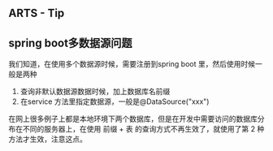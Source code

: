 ## ARTS - Tip

## spring boot多数据源问题

我们知道，在使用多个数据源时候，需要注册到spring boot 里，然后使用时候一般是两种

1. 查询非默认数据源数据时候，加上数据库名前缀
2. 在service 方法里指定数据源，一般是@DataSource("xxx")


在网上很多例子上都是本地环境下两个数据库，但是在开发中需要访问的数据库分布在不同的服务器上，在使用 前缀 + 表 的查询方式不再生效了，就使用了第 2 种方法才生效，注意这点。